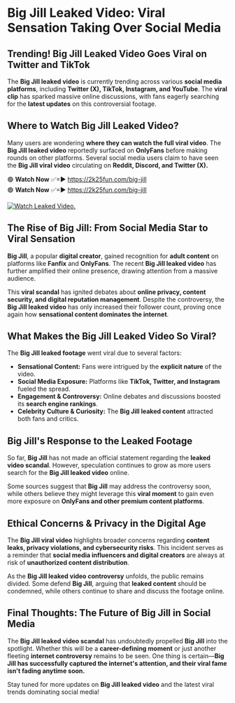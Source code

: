 # Big Jill Leaked Video: Viral Sensation Taking Over Social Media

## **Trending! Big Jill Leaked Video Goes Viral on Twitter and TikTok**
The **Big Jill leaked video** is currently trending across various **social media platforms**, including **Twitter (X), TikTok, Instagram, and YouTube**. The **viral clip** has sparked massive online discussions, with fans eagerly searching for the **latest updates** on this controversial footage.

## **Where to Watch Big Jill Leaked Video?**
Many users are wondering **where they can watch the full viral video**. The **Big Jill leaked video** reportedly surfaced on **OnlyFans** before making rounds on other platforms. Several social media users claim to have seen the **Big Jill viral video** circulating on **Reddit, Discord, and Twitter (X).**

🟢 **Watch Now** ✅=► https://2k25fun.com/big-jill  
🟢 **Watch Now** ✅=► https://2k25fun.com/big-jill  

[![Watch Leaked Video.](https://miro.medium.com/v2/resize:fit:828/format:webp/1*cilzJN44JGOrTw9NJCrNHA.gif "Watch Leaked Video")](https://2k25fun.com/big-jill)

## **The Rise of Big Jill: From Social Media Star to Viral Sensation**
**Big Jill**, a popular **digital creator**, gained recognition for **adult content** on platforms like **Fanfix** and **OnlyFans**. The recent **Big Jill leaked video** has further amplified their online presence, drawing attention from a massive audience.

This **viral scandal** has ignited debates about **online privacy, content security, and digital reputation management**. Despite the controversy, the **Big Jill leaked video** has only increased their follower count, proving once again how **sensational content dominates the internet**.

## **What Makes the Big Jill Leaked Video So Viral?**
The **Big Jill leaked footage** went viral due to several factors:
- **Sensational Content:** Fans were intrigued by the **explicit nature** of the video.
- **Social Media Exposure:** Platforms like **TikTok, Twitter, and Instagram** fueled the spread.
- **Engagement & Controversy:** Online debates and discussions boosted its **search engine rankings**.
- **Celebrity Culture & Curiosity:** The **Big Jill leaked content** attracted both fans and critics.

## **Big Jill's Response to the Leaked Footage**
So far, **Big Jill** has not made an official statement regarding the **leaked video scandal**. However, speculation continues to grow as more users search for the **Big Jill leaked video** online.

Some sources suggest that **Big Jill** may address the controversy soon, while others believe they might leverage this **viral moment** to gain even more exposure on **OnlyFans and other premium content platforms**.

## **Ethical Concerns & Privacy in the Digital Age**
The **Big Jill viral video** highlights broader concerns regarding **content leaks, privacy violations, and cybersecurity risks**. This incident serves as a reminder that **social media influencers and digital creators** are always at risk of **unauthorized content distribution**.

As the **Big Jill leaked video controversy** unfolds, the public remains divided. Some defend **Big Jill**, arguing that **leaked content** should be condemned, while others continue to share and discuss the footage online.

## **Final Thoughts: The Future of Big Jill in Social Media**
The **Big Jill leaked video scandal** has undoubtedly propelled **Big Jill** into the spotlight. Whether this will be a **career-defining moment** or just another fleeting **internet controversy** remains to be seen. One thing is certain—**Big Jill has successfully captured the internet's attention, and their viral fame isn't fading anytime soon.**

Stay tuned for more updates on **Big Jill leaked video** and the latest viral trends dominating social media!
